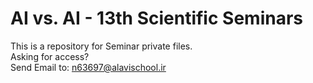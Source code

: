 # AI vs. AI - 13th Scientific Seminars
This is a repository for Seminar private files.  
Asking for access?  
Send Email to: n63697@alavischool.ir
